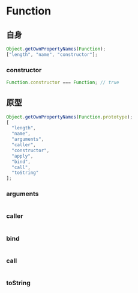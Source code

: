 # Function

## 自身

```js
Object.getOwnPropertyNames(Function);
["length", "name", "constructor"];
```

### constructor

```js
Function.constructor === Function; // true
```

## 原型

```js
Object.getOwnPropertyNames(Function.prototype);
[
  "length",
  "name",
  "arguments",
  "caller",
  "constructor",
  "apply",
  "bind",
  "call",
  "toString"
];
```

### arguments

```js
```

### caller

```js
```

### bind

```js
```

### call

```js
```

### toString

```js
```
